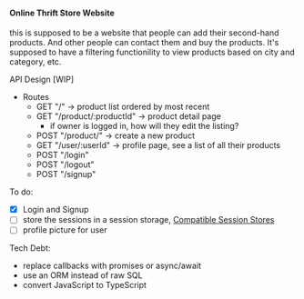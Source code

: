 #### Online Thrift Store Website

this is supposed to be a website that people can add their second-hand products. And other people can contact them and buy the products. It's supposed to have a filtering functionility to view products based on city and category, etc.

API Design [WIP]

- Routes
  - GET "/" -> product list ordered by most recent
  - GET "/product/:productId" -> product detail page
    - if owner is logged in, how will they edit the listing?
  - POST "/product/" -> create a new product
  - GET "/user/:userId" -> profile page, see a list of all their products
  - POST "/login"
  - POST "/logout"
  - POST "/signup"

To do:

- [x] Login and Signup
- [ ] store the sessions in a session storage, [Compatible Session Stores](http://expressjs.com/en/resources/middleware/session.html#compatible-session-stores)
- [ ] profile picture for user

Tech Debt:

- replace callbacks with promises or async/await
- use an ORM instead of raw SQL
- convert JavaScript to TypeScript
